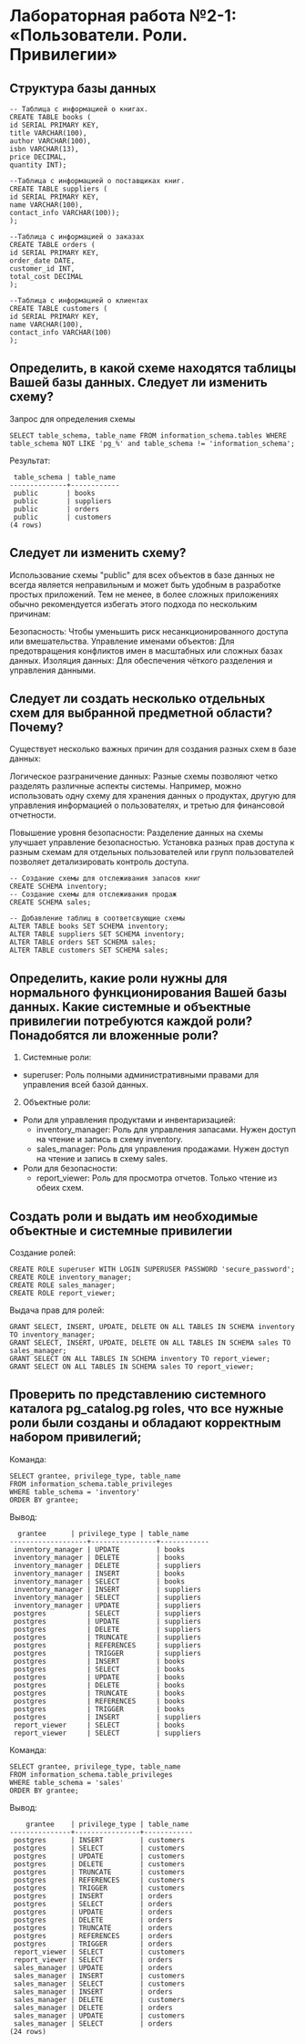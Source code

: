# Лабораторная работа №2-1: «Пользователи. Роли. Привилегии»

## Структура базы данных

```
-- Таблица с информацией о книгах.
CREATE TABLE books (
id SERIAL PRIMARY KEY,
title VARCHAR(100),
author VARCHAR(100),
isbn VARCHAR(13),
price DECIMAL,
quantity INT);

--Таблица с информацией о поставщиках книг.
CREATE TABLE suppliers (
id SERIAL PRIMARY KEY,
name VARCHAR(100),
contact_info VARCHAR(100));
);

--Таблица с информацией о заказах 
CREATE TABLE orders (
id SERIAL PRIMARY KEY,
order_date DATE,
customer_id INT,
total_cost DECIMAL
);

--Таблица с информацией о клиентах
CREATE TABLE customers (
id SERIAL PRIMARY KEY,
name VARCHAR(100),
contact_info VARCHAR(100)
);
```

## Определить, в какой схеме находятся таблицы Вашей базы данных. Следует ли изменить схему?

Запрос для определения схемы

```
SELECT table_schema, table_name FROM information_schema.tables WHERE table_schema NOT LIKE 'pg_%' and table_schema != 'information_schema';
```

Результат:
```
 table_schema | table_name 
--------------+------------
 public       | books
 public       | suppliers
 public       | orders
 public       | customers
(4 rows)
```

## Следует ли изменить схему?

Использование схемы "public" для всех объектов в базе данных не всегда является неправильным и может быть удобным в разработке простых приложений. Тем не менее, в более сложных приложениях обычно рекомендуется избегать этого подхода по нескольким причинам:

Безопасность: Чтобы уменьшить риск несанкционированного доступа или вмешательства.
Управление именами объектов: Для предотвращения конфликтов имен в масштабных или сложных базах данных.
Изоляция данных: Для обеспечения чёткого разделения и управления данными.

## Следует ли создать несколько отдельных схем для выбранной предметной области? Почему?

Существует несколько важных причин для создания разных схем в базе данных:

Логическое разграничение данных: Разные схемы позволяют четко разделять различные аспекты системы. Например, можно использовать одну схему для хранения данных о продуктах, другую для управления информацией о пользователях, и третью для финансовой отчетности.

Повышение уровня безопасности: Разделение данных на схемы улучшает управление безопасностью. Установка разных прав доступа к разным схемам для отдельных пользователей или групп пользователей позволяет детализировать контроль доступа.

```
-- Создание схемы для отслеживания запасов книг
CREATE SCHEMA inventory;
-- Создание схемы для отслеживания продаж
CREATE SCHEMA sales;

-- Добавление таблиц в соответсвующие схемы
ALTER TABLE books SET SCHEMA inventory;
ALTER TABLE suppliers SET SCHEMA inventory;
ALTER TABLE orders SET SCHEMA sales;
ALTER TABLE customers SET SCHEMA sales;
```

## Определить, какие роли нужны для нормального функционирования Вашей базы данных. Какие системные и объектные привилегии потребуются каждой роли? Понадобятся ли вложенные роли?

1. Системные роли:
  + superuser: Роль полными административными правами для управления всей базой данных.
2. Объектные роли:
  + Роли для управления продуктами и инвентаризацией:
    + inventory_manager: Роль для управления запасами. Нужен доступ на чтение и запись в схему inventory.
    + sales_manager: Роль для управления продажами. Нужен доступ на чтение и запись в схему sales.
  + Роли для безопасности:
    + report_viewer: Роль для просмотра отчетов. Только чтение из обеих схем.
## Создать роли и выдать им необходимые объектные и системные привилегии
Создание ролей:
```
CREATE ROLE superuser WITH LOGIN SUPERUSER PASSWORD 'secure_password';
CREATE ROLE inventory_manager;
CREATE ROLE sales_manager;
CREATE ROLE report_viewer;

```
Выдача прав для ролей:
```
GRANT SELECT, INSERT, UPDATE, DELETE ON ALL TABLES IN SCHEMA inventory TO inventory_manager;
GRANT SELECT, INSERT, UPDATE, DELETE ON ALL TABLES IN SCHEMA sales TO sales_manager;
GRANT SELECT ON ALL TABLES IN SCHEMA inventory TO report_viewer;
GRANT SELECT ON ALL TABLES IN SCHEMA sales TO report_viewer;

```
## Проверить по представлению системного каталога pg_catalog.pg roles, что все нужные роли были созданы и обладают корректным набором привилегий;
Команда:
```
SELECT grantee, privilege_type, table_name
FROM information_schema.table_privileges
WHERE table_schema = 'inventory' 
ORDER BY grantee;
```
Вывод:
```
  grantee      | privilege_type | table_name 
-------------------+----------------+------------
 inventory_manager | UPDATE         | books
 inventory_manager | DELETE         | books
 inventory_manager | DELETE         | suppliers
 inventory_manager | INSERT         | books
 inventory_manager | SELECT         | books
 inventory_manager | INSERT         | suppliers
 inventory_manager | SELECT         | suppliers
 inventory_manager | UPDATE         | suppliers
 postgres          | SELECT         | suppliers
 postgres          | UPDATE         | suppliers
 postgres          | DELETE         | suppliers
 postgres          | TRUNCATE       | suppliers
 postgres          | REFERENCES     | suppliers
 postgres          | TRIGGER        | suppliers
 postgres          | INSERT         | books
 postgres          | SELECT         | books
 postgres          | UPDATE         | books
 postgres          | DELETE         | books
 postgres          | TRUNCATE       | books
 postgres          | REFERENCES     | books
 postgres          | TRIGGER        | books
 postgres          | INSERT         | suppliers
 report_viewer     | SELECT         | books
 report_viewer     | SELECT         | suppliers
```
Команда:
```
SELECT grantee, privilege_type, table_name
FROM information_schema.table_privileges
WHERE table_schema = 'sales' 
ORDER BY grantee;
```
Вывод:
```
    grantee    | privilege_type | table_name 
---------------+----------------+------------
 postgres      | INSERT         | customers
 postgres      | SELECT         | customers
 postgres      | UPDATE         | customers
 postgres      | DELETE         | customers
 postgres      | TRUNCATE       | customers
 postgres      | REFERENCES     | customers
 postgres      | TRIGGER        | customers
 postgres      | INSERT         | orders
 postgres      | SELECT         | orders
 postgres      | UPDATE         | orders
 postgres      | DELETE         | orders
 postgres      | TRUNCATE       | orders
 postgres      | REFERENCES     | orders
 postgres      | TRIGGER        | orders
 report_viewer | SELECT         | customers
 report_viewer | SELECT         | orders
 sales_manager | UPDATE         | orders
 sales_manager | INSERT         | customers
 sales_manager | SELECT         | customers
 sales_manager | INSERT         | orders
 sales_manager | DELETE         | customers
 sales_manager | DELETE         | orders
 sales_manager | UPDATE         | customers
 sales_manager | SELECT         | orders
(24 rows)

```
